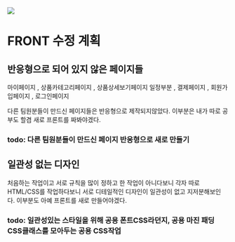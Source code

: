 <img src="https://capsule-render.vercel.app/api?type=waving&color=auto&height=200&section=header&text=기존프로젝&nbsp;문제점&fontSize=90" />

# FRONT 수정 계획


## 반응형으로 되어 있지 않은 페이지들

마이페이지 , 상품카테고리페이지 , 상품상세보기페이지 일정부분 , 결제페이지 , 회원가입페이지 , 로그인페이지

다른 팀원분들이 만드신 페이지들은 반응형으로 제작되지않았다. 이부분은 내가 따로 공부도 할겸 새로 프론트를 짜봐야겠다.

### todo: 다른 팀원분들이 만드신 페이지 반응형으로 새로 만들기

## 일관성 없는 디자인

처음하는 작업이고 서로 규칙을 많이 정하고 한 작업이 아니다보니 
각자 따로 HTML/CSS를 작업하다보니 서로 디테일적인 디자인이 일관성이 없고
지저분해보인다. 이부분도 아예 프론트를 새로 만들어야겠다.

### todo: 일관성있는 스타일을 위해 공용 폰트CSS라던지, 공용 마진 패딩CSS클래스를 모아두는 공용 CSS작업 

## 
